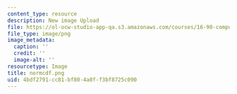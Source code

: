 ```yaml
---
content_type: resource
description: New image Upload
file: https://ol-ocw-studio-app-qa.s3.amazonaws.com/courses/16-90-computational-methods-in-aerospace-engineering-spring-2014/4bdf2791cc81bf804a0ff3bf8725c090_normcdf.png
file_type: image/png
image_metadata:
  caption: ''
  credit: ''
  image-alt: ''
resourcetype: Image
title: normcdf.png
uid: 4bdf2791-cc81-bf80-4a0f-f3bf8725c090
---
```

